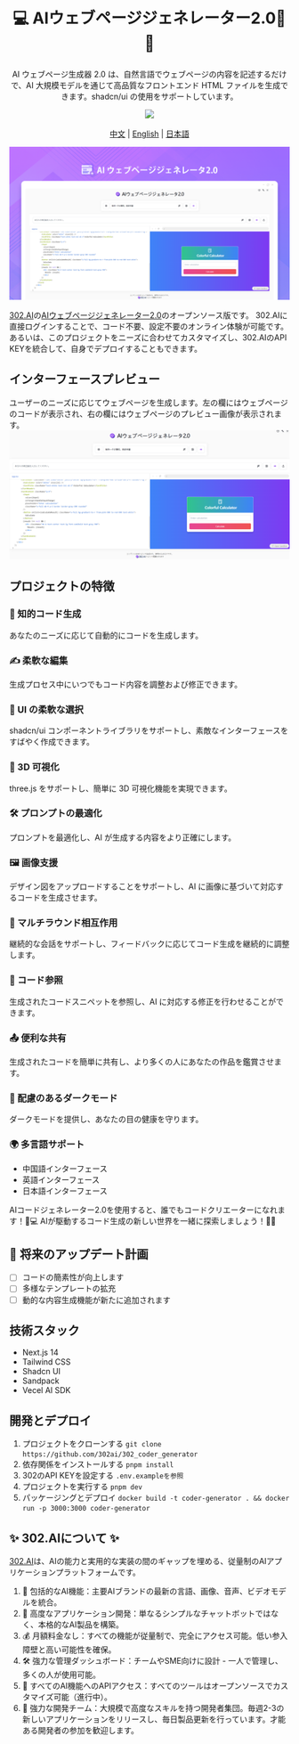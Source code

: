 # <p align="center">💻 AIウェブページジェネレーター2.0🚀✨</p>

<p align="center">AI ウェブページ生成器 2.0 は、自然言語でウェブページの内容を記述するだけで、AI 大規模モデルを通じて高品質なフロントエンド HTML ファイルを生成できます。shadcn/ui の使用をサポートしています。</p>

<p align="center"><a href="https://302.ai/ja/tools/coder/" target="blank"><img src="https://file.302ai.cn/gpt/imgs/github/302_badge.png" /></a></p >

<p align="center"><a href="README_zh.md">中文</a> | <a href="README.md">English</a> | <a href="README_ja.md">日本語</a></p>

![インターフェースプレビュー](docs/AI网页生成器jp.png)

[302.AI](https://302.ai)の[AIウェブページジェネレーター2.0](https://302.ai/ja/tools/coder/)のオープンソース版です。
302.AIに直接ログインすることで、コード不要、設定不要のオンライン体験が可能です。
あるいは、このプロジェクトをニーズに合わせてカスタマイズし、302.AIのAPI KEYを統合して、自身でデプロイすることもできます。

## インターフェースプレビュー
ユーザーのニーズに応じてウェブページを生成します。左の欄にはウェブページのコードが表示され、右の欄にはウェブページのプレビュー画像が表示されます。
![インターフェースプレビュー](docs/网页生成3.png)

## プロジェクトの特徴
### 🤖 知的コード生成
あなたのニーズに応じて自動的にコードを生成します。
### ✍️ 柔軟な編集
生成プロセス中にいつでもコード内容を調整および修正できます。
### 🎨 UI の柔軟な選択
shadcn/ui コンポーネントライブラリをサポートし、素敵なインターフェースをすばやく作成できます。
### 🌟 3D 可視化
three.js をサポートし、簡単に 3D 可視化機能を実現できます。
### 🛠️ プロンプトの最適化
プロンプトを最適化し、AI が生成する内容をより正確にします。
### 🖼️ 画像支援
デザイン図をアップロードすることをサポートし、AI に画像に基づいて対応するコードを生成させます。
### 💬 マルチラウンド相互作用
継続的な会話をサポートし、フィードバックに応じてコード生成を継続的に調整します。
### 🔗 コード参照
生成されたコードスニペットを参照し、AI に対応する修正を行わせることができます。
### 📤 便利な共有
生成されたコードを簡単に共有し、より多くの人にあなたの作品を鑑賞させます。
### 🌙 配慮のあるダークモード
ダークモードを提供し、あなたの目の健康を守ります。
### 🌍 多言語サポート
- 中国語インターフェース
- 英語インターフェース
- 日本語インターフェース


AIコードジェネレーター2.0を使用すると、誰でもコードクリエーターになれます！🎉💻 AIが駆動するコード生成の新しい世界を一緒に探索しましょう！🌟🚀

## 🚩 将来のアップデート計画
- [ ] コードの簡素性が向上します
- [ ] 多様なテンプレートの拡充
- [ ] 動的な内容生成機能が新たに追加されます

## 技術スタック
- Next.js 14
- Tailwind CSS
- Shadcn UI
- Sandpack
- Vecel AI SDK

## 開発とデプロイ
1. プロジェクトをクローンする `git clone https://github.com/302ai/302_coder_generator`
2. 依存関係をインストールする `pnpm install`
3. 302のAPI KEYを設定する `.env.exampleを参照`
4. プロジェクトを実行する `pnpm dev`
5. パッケージングとデプロイ `docker build -t coder-generator . && docker run -p 3000:3000 coder-generator`


## ✨ 302.AIについて ✨
[302.AI](https://302.ai)は、AIの能力と実用的な実装の間のギャップを埋める、従量制のAIアプリケーションプラットフォームです。
1. 🧠 包括的なAI機能：主要AIブランドの最新の言語、画像、音声、ビデオモデルを統合。
2. 🚀 高度なアプリケーション開発：単なるシンプルなチャットボットではなく、本格的なAI製品を構築。
3. 💰 月額料金なし：すべての機能が従量制で、完全にアクセス可能。低い参入障壁と高い可能性を確保。
4. 🛠 強力な管理ダッシュボード：チームやSME向けに設計 - 一人で管理し、多くの人が使用可能。
5. 🔗 すべてのAI機能へのAPIアクセス：すべてのツールはオープンソースでカスタマイズ可能（進行中）。
6. 💪 強力な開発チーム：大規模で高度なスキルを持つ開発者集団。毎週2-3の新しいアプリケーションをリリースし、毎日製品更新を行っています。才能ある開発者の参加を歓迎します。
